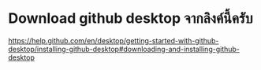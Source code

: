 # Download github desktop จากลิงค์นี้ครับ

https://help.github.com/en/desktop/getting-started-with-github-desktop/installing-github-desktop#downloading-and-installing-github-desktop
